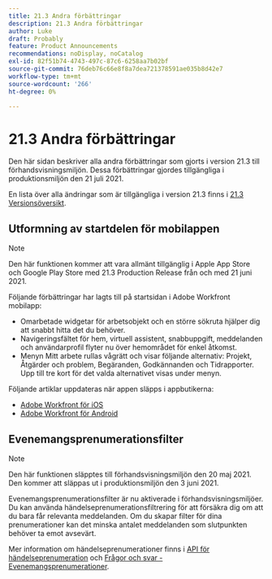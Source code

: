 ```yaml
---
title: 21.3 Andra förbättringar
description: 21.3 Andra förbättringar
author: Luke
draft: Probably
feature: Product Announcements
recommendations: noDisplay, noCatalog
exl-id: 82f51b74-4743-497c-87c6-6258aa7b02bf
source-git-commit: 76deb76c66e8f8a7dea721378591ae035b8d42e7
workflow-type: tm+mt
source-wordcount: '266'
ht-degree: 0%

---
```


# 21.3 Andra förbättringar

Den här sidan beskriver alla andra förbättringar som gjorts i version 21.3 till förhandsvisningsmiljön. Dessa förbättringar gjordes tillgängliga i produktionsmiljön den 21 juli 2021.

En lista över alla ändringar som är tillgängliga i version 21.3 finns i [21.3 Versionsöversikt](../../../product-announcements/product-releases/21.3-release-activity/21-3-release-overview.md).

## Utformning av startdelen för mobilappen

>[!NOTE]
>
>Den här funktionen kommer att vara allmänt tillgänglig i Apple App Store och Google Play Store med 21.3 Production Release från och med 21 juni 2021.

Följande förbättringar har lagts till på startsidan i Adobe Workfront mobilapp:

* Omarbetade widgetar för arbetsobjekt och en större sökruta hjälper dig att snabbt hitta det du behöver.
* Navigeringsfältet för hem, virtuell assistent, snabbuppgift, meddelanden och användarprofil flyter nu över hemområdet för enkel åtkomst.
* Menyn Mitt arbete rullas vågrätt och visar följande alternativ: Projekt, Åtgärder och problem, Begäranden, Godkännanden och Tidrapporter. Upp till tre kort för det valda alternativet visas under menyn.

Följande artiklar uppdateras när appen släpps i appbutikerna:

* [Adobe Workfront för iOS](../../../workfront-basics/mobile-apps/using-the-workfront-mobile-app/workfront-for-ios.md)
* [Adobe Workfront för Android](../../../workfront-basics/mobile-apps/using-the-workfront-mobile-app/workfront-for-android.md)

## Evenemangsprenumerationsfilter

>[!NOTE]
>
>Den här funktionen släpptes till förhandsvisningsmiljön den 20 maj 2021. Den kommer att släppas ut i produktionsmiljön den 3 juni 2021.

Evenemangsprenumerationsfilter är nu aktiverade i förhandsvisningsmiljöer. Du kan använda händelseprenumerationsfiltrering för att försäkra dig om att du bara får relevanta meddelanden. Om du skapar filter för dina prenumerationer kan det minska antalet meddelanden som slutpunkten behöver ta emot avsevärt.

Mer information om händelseprenumerationer finns i [API för händelseprenumeration](../../../wf-api/general/event-subs-api.md) och [Frågor och svar - Evenemangsprenumerationer](../../../wf-api/general/event-subs-faq.md).
